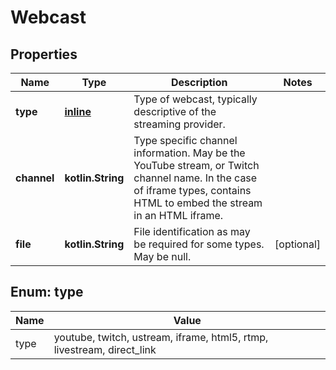 
# Webcast

## Properties
Name | Type | Description | Notes
------------ | ------------- | ------------- | -------------
**type** | [**inline**](#TypeEnum) | Type of webcast, typically descriptive of the streaming provider. | 
**channel** | **kotlin.String** | Type specific channel information. May be the YouTube stream, or Twitch channel name. In the case of iframe types, contains HTML to embed the stream in an HTML iframe. | 
**file** | **kotlin.String** | File identification as may be required for some types. May be null. |  [optional]


<a name="TypeEnum"></a>
## Enum: type
Name | Value
---- | -----
type | youtube, twitch, ustream, iframe, html5, rtmp, livestream, direct_link



